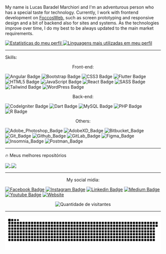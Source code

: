 My name is Lucas Baradel Marchiori and I'm an adventurous person who has a special taste for technology. Currently, I work with frontend development on <a href="https://foccosweb.com.br/" target="_blank">FoccosWeb</a>, such as screen prototyping and responsive design and a bit of backend also for sites and systems.
As the technologies improve over time, I do my best to be always updated to the main market requirements.

 <div>
  <a href="https://github.com/Lucbm99">
  <img height="180em" src="https://github-readme-stats.vercel.app/api?username=Lucbm99&show_icons=true&theme=nord&include_all_commits=true&count_private=true" alt="Estatísticas do meu perfil" />
  <img height="180em" src="https://github-readme-stats.vercel.app/api/top-langs/?username=Lucbm99&layout=compact&langs_count=7&theme=nord" alt="Linguagens mais utilizadas em meu perfil" />
</div>
  </a>

---

Skills: 

<div style="text-align: center;">
Front-end: 
</div>

![Angular Badge](https://img.shields.io/badge/Angular-DD0031?style=for-the-badge&logo=angular&logoColor=white)
![Bootstrap Badge](https://img.shields.io/badge/Bootstrap-563D7C?style=for-the-badge&logo=bootstrap&logoColor=white)
![CSS3 Badge](https://img.shields.io/badge/CSS3-1572B6?style=for-the-badge&logo=css3&logoColor=white)
![Flutter Badge](https://img.shields.io/badge/Flutter-02569B?style=for-the-badge&logo=flutter&logoColor=white)
![HTML5 Badge](https://img.shields.io/badge/HTML5-E34F26?style=for-the-badge&logo=html5&logoColor=white)
![JavaScript Badge](https://img.shields.io/badge/JavaScript-323330?style=for-the-badge&logo=javascript&logoColor=F7DF1E)
![React Badge](https://img.shields.io/badge/React-20232A?style=for-the-badge&logo=react&logoColor=61DAFB)
![SASS Badge](https://img.shields.io/badge/Sass-CC6699?style=for-the-badge&logo=sass&logoColor=white)
![Tailwind Badge](https://img.shields.io/badge/Tailwind_CSS-38B2AC?style=for-the-badge&logo=tailwind-css&logoColor=white)
![WordPress Badge](https://img.shields.io/badge/Wordpress-21759B?style=for-the-badge&logo=wordpress&logoColor=white)

<div style="text-align: center;">
Back-end: 
</div>

![CodeIgniter Badge](https://img.shields.io/badge/Codeigniter-EF4223?style=for-the-badge&logo=codeigniter&logoColor=white)
![Dart Badge](https://img.shields.io/badge/Dart-0175C2?style=for-the-badge&logo=dart&logoColor=white)
![MySQL Badge](https://img.shields.io/badge/MySQL-00000F?style=for-the-badge&logo=mysql&logoColor=white)
![PHP Badge](https://img.shields.io/badge/PHP-777BB4?style=for-the-badge&logo=php&logoColor=white)
![R Badge](https://img.shields.io/badge/R-276DC3?style=for-the-badge&logo=r&logoColor=white)

<div style="text-align: center;">
Others: 
</div>

![Adobe_Photoshop_Badge](https://img.shields.io/badge/Adobe-Photoshop-31A8FF?style=for-the-badge&logo=Adobe-Photoshop&labelColor=0a446b&logoWidth=15)
![AdobeXD_Badge](https://img.shields.io/badge/Adobe%20XD-470137?style=for-the-badge&logo=Adobe%20XD&logoColor=#FF61F6)
![Bitbucket_Badge](https://img.shields.io/badge/Bitbucket-0747a6?style=for-the-badge&logo=bitbucket&logoColor=white)
![Git_Badge](https://img.shields.io/badge/Git-F05032?style=for-the-badge&logo=git&logoColor=white)
![Github_Badge](https://img.shields.io/badge/GitHub-100000?style=for-the-badge&logo=github&logoColor=white)
![GitLab_Badge](https://img.shields.io/badge/GitLab-330F63?style=for-the-badge&logo=gitlab&logoColor=white)
![Figma_Badge](https://img.shields.io/badge/Figma-F24E1E?style=for-the-badge&logo=figma&logoColor=white)
![Insomnia_Badge](https://img.shields.io/badge/Insomnia-5849be?style=for-the-badge&logo=Insomnia&logoColor=white)
![Postman_Badge](https://img.shields.io/badge/Postman-FF6C37?style=for-the-badge&logo=Postman&logoColor=white)


---

🔥 Meus melhores repositórios

<a href="https://github.com/Lucbm99/TrucoCounter">
  <img align="center" src="https://github-readme-stats.anuraghazra1.vercel.app/api/pin/?username=Lucbm99&repo=TrucoCounter&title_color=fff&icon_color=79ff97&text_color=9f9f9f&bg_color=161616" />
</a>
<a href="https://github.com/Lucbm99/FigurasGeometricas-Calculadora">
  <img align="center" src="https://github-readme-stats.anuraghazra1.vercel.app/api/pin/?username=Lucbm99&repo=FigurasGeometricas-Calculadora&title_color=fff&icon_color=79ff97&text_color=9f9f9f&bg_color=161616" />
</a>

---

<div style="text-align: center;">
My social midia: 
</div>

[![Facebook Badge](https://img.shields.io/badge/Facebook-1877F2?style=for-the-badge&logo=facebook&logoColor=white&link=https://www.facebook.com/lucasbmarchiori/)](https://www.facebook.com/lucasbmarchiori/)
[![Instagram Badge](https://img.shields.io/badge/Instagram-E4405F?style=for-the-badge&logo=instagram&logoColor=white&link=https://www.instagram.com/codehelp3)](https://www.instagram.com/codehelp3)
[![Linkedin Badge](https://img.shields.io/badge/LinkedIn-0077B5?style=for-the-badge&logo=linkedin&logoColor=white&link=https://www.linkedin.com/in/dev-lucasbmarchiori/)](https://www.linkedin.com/in/dev-lucasbmarchiori/)
[![Medium Badge](https://img.shields.io/badge/Medium-12100E?style=for-the-badge&logo=medium&logoColor=white&link=https://lucasbaradel.medium.com/)](https://lucasbaradel.medium.com/)
[![Youtube Badge](https://img.shields.io/badge/YouTube-FF0000?style=for-the-badge&logo=youtube&logoColor=white&link=https://www.youtube.com/channel/UCFWAu8TEfOzajZ5n5sni-oA)](https://www.youtube.com/channel/UCFWAu8TEfOzajZ5n5sni-oA)
[![Website](https://img.shields.io/badge/website-000000?style=for-the-badge&logo=About.me&logoColor=white&link=https://www.lucasbmarchiori.com.br/)](https://www.lucasbmarchiori.com.br/)

  
<p align="center">
  <img src="https://visitor-badge.laobi.icu/badge?page_id=Lucbm99.Lucbm99" alt="Quantidade de visitantes"/>       
</p>

---

![Snake animation](https://github.com/Lucbm99/Lucbm99/blob/output/github-contribution-grid-snake.svg)





